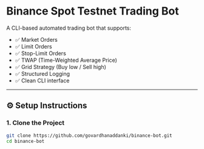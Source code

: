 # Binance Spot Testnet Trading Bot

A CLI-based automated trading bot that supports:

- ✅ Market Orders
- ✅ Limit Orders
- ✅ Stop-Limit Orders
- ✅ TWAP (Time-Weighted Average Price)
- ✅ Grid Strategy (Buy low / Sell high)
- ✅ Structured Logging
- ✅ Clean CLI interface

---

## ⚙️ Setup Instructions

### 1. Clone the Project

```bash
git clone https://github.com/govardhanaddanki/binance-bot.git
cd binance-bot
